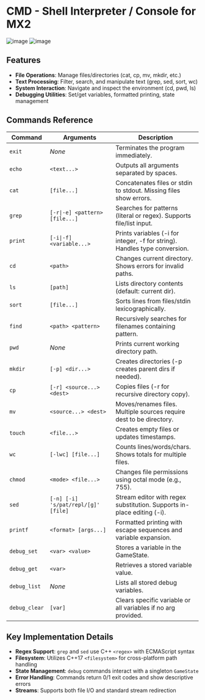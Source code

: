 # CMD - Shell Interpreter / Console for MX2

![image](https://github.com/user-attachments/assets/7762971f-684c-4890-96c0-d2f7ee8c20b8)
![image](https://github.com/user-attachments/assets/b7650af0-770b-406f-a9a0-9e17305b95d4)

## Features

- **File Operations**: Manage files/directories (cat, cp, mv, mkdir, etc.)
- **Text Processing**: Filter, search, and manipulate text (grep, sed, sort, wc)
- **System Interaction**: Navigate and inspect the environment (cd, pwd, ls)
- **Debugging Utilities**: Set/get variables, formatted printing, state management

## Commands Reference

| Command       | Arguments                          | Description                                                                 |
|---------------|------------------------------------|-----------------------------------------------------------------------------|
| `exit`        | *None*                             | Terminates the program immediately.                                        |
| `echo`        | `<text...>`                        | Outputs all arguments separated by spaces.                                 |
| `cat`         | `[file...]`                        | Concatenates files or stdin to stdout. Missing files show errors.          |
| `grep`        | `[-r\|-e] <pattern> [file...]`     | Searches for patterns (literal or regex). Supports file/list input.        |
| `print`       | `[-i\|-f] <variable...>`           | Prints variables (-i for integer, -f for string). Handles type conversion. |
| `cd`          | `<path>`                           | Changes current directory. Shows errors for invalid paths.                 |
| `ls`          | `[path]`                           | Lists directory contents (default: current dir).                           |
| `sort`        | `[file...]`                        | Sorts lines from files/stdin lexicographically.                            |
| `find`        | `<path> <pattern>`                 | Recursively searches for filenames containing pattern.                     |
| `pwd`         | *None*                             | Prints current working directory path.                                     |
| `mkdir`       | `[-p] <dir...>`                    | Creates directories (-p creates parent dirs if needed).                    |
| `cp`          | `[-r] <source...> <dest>`          | Copies files (-r for recursive directory copy).                            |
| `mv`          | `<source...> <dest>`               | Moves/renames files. Multiple sources require dest to be directory.        |
| `touch`       | `<file...>`                        | Creates empty files or updates timestamps.                                 |
| `wc`          | `[-lwc] [file...]`                 | Counts lines/words/chars. Shows totals for multiple files.                 |
| `chmod`       | `<mode> <file...>`                 | Changes file permissions using octal mode (e.g., 755).                     |
| `sed`         | `[-n] [-i] 's/pat/repl/[g]' [file]`| Stream editor with regex substitution. Supports in-place editing (-i).     |
| `printf`      | `<format> [args...]`               | Formatted printing with escape sequences and variable expansion.           |
| `debug_set`   | `<var> <value>`                    | Stores a variable in the GameState.                                        |
| `debug_get`   | `<var>`                            | Retrieves a stored variable value.                                         |
| `debug_list`  | *None*                             | Lists all stored debug variables.                                          |
| `debug_clear` | `[var]`                            | Clears specific variable or all variables if no arg provided.              |

## Key Implementation Details

- **Regex Support**: `grep` and `sed` use C++ `<regex>` with ECMAScript syntax
- **Filesystem**: Utilizes C++17 `<filesystem>` for cross-platform path handling
- **State Management**: `debug` commands interact with a singleton `GameState`
- **Error Handling**: Commands return 0/1 exit codes and show descriptive errors
- **Streams**: Supports both file I/O and standard stream redirection
